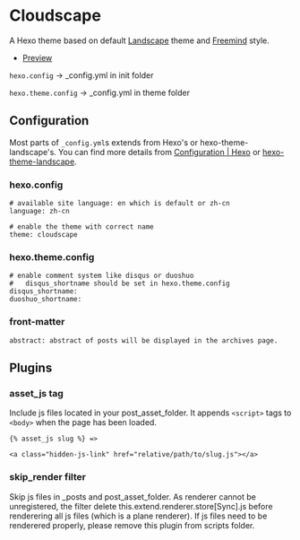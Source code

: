 # Cloudscape

A Hexo theme based on default [Landscape](https://github.com/hexojs/hexo-theme-landscape/) theme and [Freemind](http://freemind.pluskid.org) style.

- [Preview](http://dagnaf.github.io/hexo-theme-cloudscape/)

`hexo.config` -> _config.yml in init folder

`hexo.theme.config` -> _config.yml in theme folder

## Configuration

Most parts of `_config.yml`s extends from Hexo's or hexo-theme-landscape's. You can find more details from [Configuration | Hexo](https://hexo.io/docs/configuration.html) or [hexo-theme-landscape](https://github.com/hexojs/hexo-theme-landscape#configuration).

### hexo.config

```
# available site language: en which is default or zh-cn
language: zh-cn

# enable the theme with correct name
theme: cloudscape
```

### hexo.theme.config

```
# enable comment system like disqus or duoshuo
#   disqus_shortname should be set in hexo.theme.config
disqus_shortname:
duoshuo_shortname:
```

### front-matter

```
abstract: abstract of posts will be displayed in the archives page.
```

## Plugins

### asset_js tag

Include js files located in your post_asset_folder. It appends `<script>` tags to `<body>` when the page has been loaded.

```
{% asset_js slug %} =>
```

```
<a class="hidden-js-link" href="relative/path/to/slug.js"></a>
```

### skip_render filter

Skip js files in _posts and post_asset_folder. As renderer cannot be unregistered, the filter delete this.extend.renderer.store[Sync].js before renderering all js files (which is a plane renderer). If js files need to be renderered properly, please remove this plugin from scripts folder.
